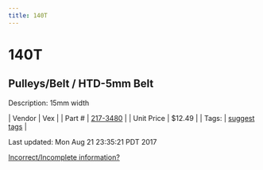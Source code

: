 ```yaml
---
title: 140T
---
```


# 140T
## Pulleys/Belt / HTD-5mm Belt
Description: 	15mm width 

| Vendor | Vex | 
| Part # | [217-3480](http://www.vexrobotics.com/vexpro/motion/belts-and-pulleys/htdbelts15.html) | 
| Unit Price | $12.49 | 
| Tags: | [suggest tags](https://docs.google.com/forms/d/e/1FAIpQLSeWyY8v3RgOty-MyWmh9U0iivNYN_molChYyS-0U-o-kOAv_g/viewform) | 

Last updated: Mon Aug 21 23:35:21 PDT 2017

 [Incorrect/Incomplete information?](https://docs.google.com/forms/d/e/1FAIpQLSeWyY8v3RgOty-MyWmh9U0iivNYN_molChYyS-0U-o-kOAv_g/viewform)